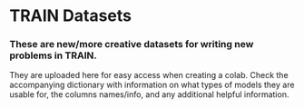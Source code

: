 # TRAIN Datasets

### These are new/more creative datasets for writing new problems in TRAIN. 

They are uploaded here for easy access when creating a colab. Check the accompanying dictionary with information on what types of models they are usable for, the columns names/info, and any additional helpful information. 
